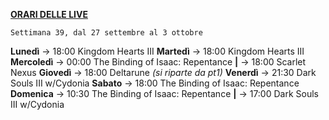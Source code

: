 <u><b>ORARI DELLE LIVE</b></u>

<code>Settimana 39, dal 27 settembre al 3 ottobre</code>

<b>Lunedì</b> → 18:00 Kingdom Hearts III
<b>Martedì</b> → 18:00 Kingdom Hearts III
<b>Mercoledì</b> → 00:00 The Binding of Isaac: Repentance <b>|</b> → 18:00 Scarlet Nexus
<b>Giovedì</b> → 18:00 Deltarune <i>(si riparte da pt1)</i>
<b>Venerdì</b> → 21:30 Dark Souls III w/Cydonia
<b>Sabato</b> → 18:00 The Binding of Isaac: Repentance
<b>Domenica</b> → 10:30 The Binding of Isaac: Repentance <b>|</b> → 17:00 Dark Souls III w/Cydonia
